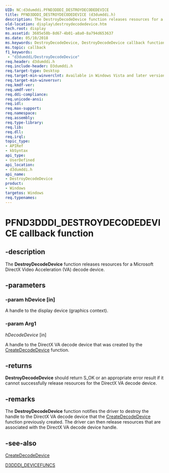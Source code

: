 ```yaml
---
UID: NC:d3dumddi.PFND3DDDI_DESTROYDECODEDEVICE
title: PFND3DDDI_DESTROYDECODEDEVICE (d3dumddi.h)
description: The DestroyDecodeDevice function releases resources for a Microsoft DirectX Video Acceleration (VA) decode device.
old-location: display\destroydecodedevice.htm
tech.root: display
ms.assetid: 3685e58b-8d67-4b01-a8a0-8a794d653637
ms.date: 05/10/2018
ms.keywords: DestroyDecodeDevice, DestroyDecodeDevice callback function [Display Devices], PFND3DDDI_DESTROYDECODEDEVICE, PFND3DDDI_DESTROYDECODEDEVICE callback, UserModeDisplayDriver_Functions_1a057944-edfe-4010-8726-9ac1deef11e6.xml, d3dumddi/DestroyDecodeDevice, display.destroydecodedevice
ms.topic: callback
f1_keywords:
 - "d3dumddi/DestroyDecodeDevice"
req.header: d3dumddi.h
req.include-header: D3dumddi.h
req.target-type: Desktop
req.target-min-winverclnt: Available in Windows Vista and later versions of the Windows operating systems.
req.target-min-winversvr: 
req.kmdf-ver: 
req.umdf-ver: 
req.ddi-compliance: 
req.unicode-ansi: 
req.idl: 
req.max-support: 
req.namespace: 
req.assembly: 
req.type-library: 
req.lib: 
req.dll: 
req.irql: 
topic_type:
- APIRef
- kbSyntax
api_type:
- UserDefined
api_location:
- d3dumddi.h
api_name:
- DestroyDecodeDevice
product:
- Windows
targetos: Windows
req.typenames: 
---
```


# PFND3DDDI_DESTROYDECODEDEVICE callback function


## -description


The <b>DestroyDecodeDevice</b> function releases resources for a Microsoft DirectX Video Acceleration (VA) decode device.


## -parameters




### -param hDevice [in]

A handle to the display device (graphics context).


### -param Arg1

*hDecodeDevice* [in]

A handle to the DirectX VA decode device that was created by the <a href="https://docs.microsoft.com/windows-hardware/drivers/ddi/content/d3dumddi/nc-d3dumddi-pfnd3dddi_createdecodedevice">CreateDecodeDevice</a> function.


## -returns



<b>DestroyDecodeDevice</b> should return S_OK or an appropriate error result if it cannot successfully release resources for the DirectX VA decode device.




## -remarks



The <b>DestroyDecodeDevice</b> function notifies the driver to destroy the handle to the DirectX VA decode device that the <a href="https://docs.microsoft.com/windows-hardware/drivers/ddi/content/d3dumddi/nc-d3dumddi-pfnd3dddi_createdecodedevice">CreateDecodeDevice</a> function previously created. The driver can then release resources that are associated with the DirectX VA decode device handle.




## -see-also




<a href="https://docs.microsoft.com/windows-hardware/drivers/ddi/content/d3dumddi/nc-d3dumddi-pfnd3dddi_createdecodedevice">CreateDecodeDevice</a>



<a href="https://docs.microsoft.com/windows-hardware/drivers/ddi/content/d3dumddi/ns-d3dumddi-_d3dddi_devicefuncs">D3DDDI_DEVICEFUNCS</a>
 

 


